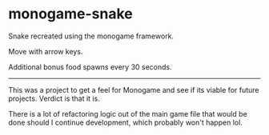# monogame-snake

Snake recreated using the monogame framework. 

Move with arrow keys.

Additional bonus food spawns every 30 seconds.

----

This was a project to get a feel for Monogame and see if its viable for future projects. Verdict is that it is.

There is a lot of refactoring logic out of the main game file that would be done should I continue development, which probably won't happen lol.
